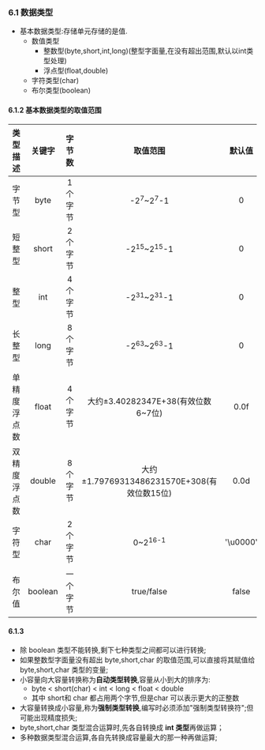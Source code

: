 ### 6.1 数据类型
* 基本数据类型:存储单元存储的是值.
    - 数值类型
        * 整数型(byte,short,int,long)(整型字面量,在没有超出范围,默认以int类型处理)
        * 浮点型(float,double)
    - 字符类型(char)
    - 布尔类型(boolean)

#### 6.1.2 基本数据类型的取值范围

类型描述|关键字|字节数|取值范围|默认值
:--:|:--:|:--:|:--:|:--:
字节型|byte|1个字节|-2<sup>7</sup>~2<sup>7</sup>-1|0
短整型|short|2个字节|-2<sup>15</sup>~2<sup>15</sup>-1|0
整型|int|4个字节|-2<sup>31</sup>~2<sup>31</sup>-1|0
长整型|long|8个字节|-2<sup>63</sup>~2<sup>63</sup>-1|0
单精度浮点数|float|4个字节|大约&plusmn;3.40282347E+38(有效位数6~7位)|0.0f
双精度浮点数|double|8个字节|大约&plusmn;1.79769313486231570E+308(有效位数15位)|0.0d
字符型|char|2个字节|0~2<sup>16-1</sup>|'\u0000'
布尔值|boolean|一个字节|true/false|false

#### 6.1.3 

* 除 boolean 类型不能转换,剩下七种类型之间都可以进行转换;
* 如果整数型字面量没有超出 byte,short,char 的取值范围,可以直接将其赋值给byte,short,char 类型的变量;
* 小容量向大容量转换称为**自动类型转换**,容量从小到大的排序为:
    - byte < short(char) < int < long < float < double
    - 其中 short和 char 都占用两个字节,但是char 可以表示更大的正整数
* 大容量转换成小容量,称为**强制类型转换**,编写时必须添加"强制类型转换符";但可能出现精度损失;
* byte,short,char 类型混合运算时,先各自转换成 **int 类型**再做运算；
* 多种数据类型混合运算,各自先转换成容量最大的那一种再做运算;



